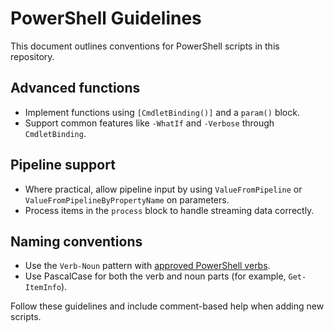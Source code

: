 # PowerShell Guidelines

This document outlines conventions for PowerShell scripts in this repository.

## Advanced functions
- Implement functions using `[CmdletBinding()]` and a `param()` block.
- Support common features like `-WhatIf` and `-Verbose` through `CmdletBinding`.

## Pipeline support
- Where practical, allow pipeline input by using `ValueFromPipeline` or `ValueFromPipelineByPropertyName` on parameters.
- Process items in the `process` block to handle streaming data correctly.

## Naming conventions
- Use the `Verb-Noun` pattern with [approved PowerShell verbs](https://learn.microsoft.com/en-us/powershell/module/microsoft.powershell.core/about/about_Verbs).
- Use PascalCase for both the verb and noun parts (for example, `Get-ItemInfo`).

Follow these guidelines and include comment-based help when adding new scripts.

